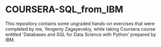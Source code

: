 # COURSERA-SQL_from_IBM

This repository contains some ungraded hands-on exercises that were completed by me, Yevgeniy Zagayevskiy, while taking Coursera course entitled 'Databases and SQL for Data Science with Python' prepared by IBM.
